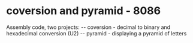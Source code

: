 # coversion and pyramid - 8086

Assembly code, two projects:
-- coversion - decimal to binary and hexadecimal conversion (U2)
-- pyramid - displaying a pyramid of letters
